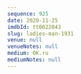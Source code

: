 ```yaml
---
sequence: 925
date: 2020-11-25
imdbId: tt0022043
slug: ladies-man-1931
venue: null
venueNotes: null
medium: OK.ru
mediumNotes: null
---
```

